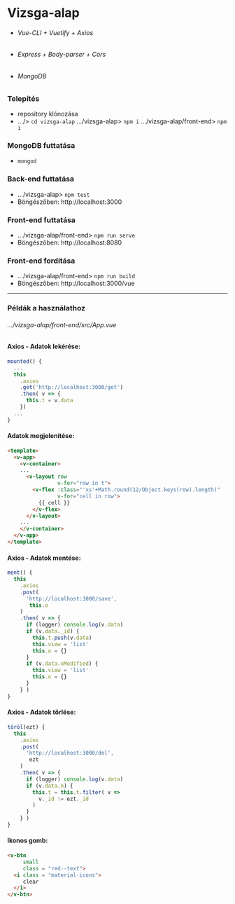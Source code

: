 # Vizsga-alap
- ###### Vue-CLI + Vuetify + Axios
- ###### Express + Body-parser + Cors
- ###### MongoDB

### Telepítés
- repository klónozása
- .../> ```cd vizsga-alap```
.../vizsga-alap> ```npm i```
.../vizsga-alap/front-end> ```npm i```

### MongoDB futtatása
- ```mongod```

### Back-end futtatása
- .../vizsga-alap> ```npm test```
- Böngészőben: http://localhost:3000

### Front-end futtatása
- .../vizsga-alap/front-end> ```npm run serve```
- Böngészőben: http://localhost:8080

### Front-end fordítása
- .../vizsga-alap/front-end> ```npm run build```
- Böngészőben: http://localhost:3000/vue

<hr>

### Példák a használathoz
###### .../vizsga-alap/front-end/src/App.vue

#### Axios - Adatok lekérése:
```javascript
mounted() {
  ...
  this
    .axios
    .get('http://localhost:3000/get')
    .then( v => {
      this.t = v.data
    })
  ...  
}  
```

#### Adatok megjelenítése:
```HTML
<template>
  <v-app>
    <v-container>
    ...
      <v-layout row
                v-for="row in t">
        <v-flex :class="'xs'+Math.round(12/Object.keys(row).length)"
                v-for="cell in row">
          {{ cell }}
        </v-flex>
      </v-layout>
    ...
    </v-container>
  </v-app>
</template>
```
#### Axios - Adatok mentése:
```javascript
ment() {
  this
    .axios
    .post(
      'http://localhost:3000/save',
       this.o
    )
    .then( v => {
      if (logger) console.log(v.data)
      if (v.data._id) {
        this.t.push(v.data)
        this.view = 'list'
        this.o = {}
      }
      if (v.data.nModified) {
        this.view = 'list'
        this.o = {}
      }
    } )
}
```

#### Axios - Adatok törlése:
```javascript
töröl(ezt) {
  this
    .axios
    .post(
      'http://localhost:3000/del',
       ezt
    )
    .then( v => {
      if (logger) console.log(v.data)
      if (v.data.n) {
        this.t = this.t.filter( v =>
          v._id != ezt._id
        )
      }
    } )
}
```

#### Ikonos gomb:
```HTML
<v-btn
     small
     class = "red--text">
  <i class = "material-icons">
     clear
  </i>
</v-btn>
```
